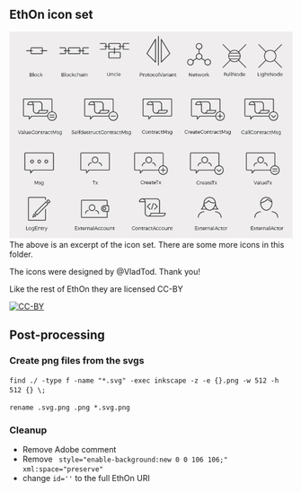 ## EthOn icon set
![Some of the icons](overview.jpg)
The above is an excerpt of the icon set. There are some more icons in this folder. 

The icons were designed by @VladTod. Thank you!

Like the rest of EthOn they are licensed CC-BY

[![CC-BY](https://mirrors.creativecommons.org/presskit/buttons/80x15/png/by.png)](https://creativecommons.org/licenses/by/4.0/)

## Post-processing

### Create png files from the svgs

`find ./ -type f -name "*.svg" -exec inkscape -z -e {}.png -w 512 -h 512 {} \;`

`rename .svg.png .png *.svg.png`

### Cleanup
 - Remove Adobe comment
 - Remove ` style="enable-background:new 0 0 106 106;" xml:space="preserve"`
 - change `id=''` to the full EthOn URI